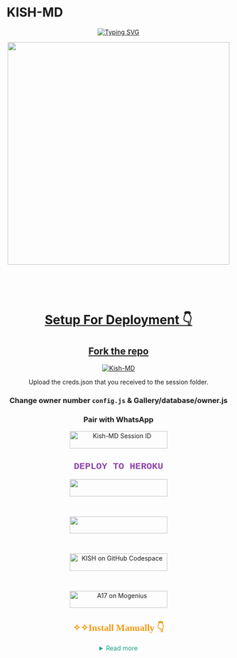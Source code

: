 # KISH-MD 
<div align="center">
<a href="https://git.io/typing-svg"><img src="https://readme-typing-svg.demolab.com?font=Ribeye&size=50&pause=1000&color=F710B1&center=true&width=910&height=100&lines=I'M+KISH-MD;Multi+Device+Whatsapp+Bot;" alt="Typing SVG" /></a>
  
<p align="center">  
  <a href="https://youtube.com/Brashokish">   
    <img src="https://telegra.ph/file/a2404cf4912a775f17164.jpg"width="500" height="500"/>
</p>
</br>
</br>
</br>
    
# Setup For Deployment 👇

## Fork the repo
    
<div align="center">
    <a href="https://github.com/Brashokish/Kish-MD/fork">
        <img title="Kish-MD" src="https://img.shields.io/badge/FORK%20Kish%20MD-FF5733?style=for-the-badge&logo=stackshare" />
    </a>




 Upload the creds.json that you received to the session folder.
### Change owner number `config.js` & Gallery/database/owner.js

### Pair with WhatsApp
  <div align="center">
    <a href="https://kish-md-pairing.onrender.com/">
        <img title="Kish-MD Session ID" src="https://img.shields.io/badge/GET%20SESSION-FF5733?style=for-the-badge&logo=msi&logoColor=white" width="220" height="38.45" />
    </a>
</div>
  
  
<h2 style="color: #8E44AD; font-family: 'Courier New';">DEPLOY TO HEROKU</h2>
<p align="center">
    <a href="https://dashboard.heroku.com/new?template=https://github.com/Brashokish/Kish-MD">
        <img src="https://img.shields.io/badge/Heroku%20Deploy-9B59B6?style=for-the-badge&logo=heroku" width="220" height="38.45" />
    </a>
</p>
<br>
<p align="center">
    <a href="https://railway.app">
        <img src="https://img.shields.io/badge/RailWay%20Account-3498DB?style=for-the-badge&logo=Railway" width="220" height="38.45" />
    </a>
</p>
<br>
<p align="center">
    <a href="https://github.com/codespaces/new">
        <img title="KISH on GitHub Codespace" src="https://img.shields.io/badge/DEPLOY%20CODESPACE-2ECC71?style=for-the-badge&logo=visualstudiocode" width="220" height="38.45" />
    </a>
</p>
<br>
<p align="center">
    <a href="https://studio.mogenius.com/studio/cloud-space/cloud-space-overview">
        <img title="A17 on Mogenius" src="https://img.shields.io/badge/DEPLOY%20MOGENIUS-1ABC9C?style=for-the-badge&logo=genius" width="220" height="38.45" />
    </a>
</p>

<h2 style="color: #F39C12; font-family: 'Lucida Console';">✧✧Install Manually 👇</h2>

<details>
    <summary style="color: #16A085;">Read more</summary>
    <br>
    <pre style="background-color: #F0F0F0; padding: 10px; border-radius: 5px;">

# ✧✧Install Manually 👇

<details>
<summary>Read more</summary>

<br>

- Termux
```js

pkg update && pkg upgrade

pkg install bash

pkg install libwebp

pkg install git -y

pkg install nodejs -y 

pkg install ffmpeg -y 

pkg install wget

pkg install yarn

pkg install imagemagick -y

git clone https://github.com/Ur Repo

cd Kish-MD

rm -rf session

npm i 

node index.js

```
<br>

</details>


 ### ✧✧ Follow this Tutorial for Kish-Md  free and safe Deployment

  <a href="https://youtu.be/pn769zbeVXU?si=l4ZScy_qHVP4C6uG"><img src="https://img.shields.io/badge/Tutorial-Video-ff0000?style=for-the-badge&logo=youtube&logoColor=ff000000&link=https://youtu.be/pn769zbeVXU?si=l4ZScy_qHVP4C6uG" /><br>
     
## ```Bot Support Groups```
<p align="center">
<a href="https://chat.whatsapp.com/LhBwWwQAS4y93XOsCKpxdv"><img src="https://img.shields.io/badge/Join support group-25D366?style=for-the-badge&logo=whatsapp&logoColor=white"width="220" height="38.45"/></a>
</p>
### THANKS TO:
- [***MG TOPHAZ***](https://github.com/MGTOPHAZ) For several Cmds Addition.

- [***Fortunatusmokaya***](https://github.com/Fortunatusmokaya) For several Cmds Addition
